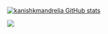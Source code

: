 <a href="https://github.com/kanishkmandrelia"><img src="https://github-readme-stats.vercel.app/api?username=kanishkmandrelia&show_icons=true&hide=&count_private=true&title_color=0891b2&text_color=ffffff&icon_color=0891b2&bg_color=1c1917&hide_border=true&show_icons=true" alt="kanishkmandrelia GitHub stats" /></a>

![](https://github-readme-streak-stats.herokuapp.com/?user=kanishkmandrelia&theme=dark&hide_border=true)<br/>
